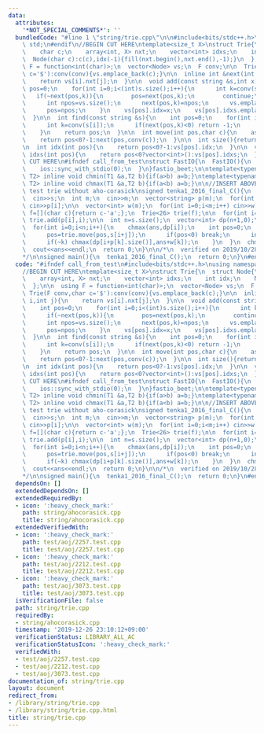 ```yaml
---
data:
  attributes:
    '*NOT_SPECIAL_COMMENTS*': ''
  bundledCode: "#line 1 \"string/trie.cpp\"\n\n#include<bits/stdc++.h>\nusing namespace\
    \ std;\n#endif\n//BEGIN CUT HERE\ntemplate<size_t X>\nstruct Trie{\n  struct Node{\n\
    \    char c;\n    array<int, X> nxt;\n    vector<int> idxs;\n    int idx;\n  \
    \  Node(char c):c(c),idx(-1){fill(nxt.begin(),nxt.end(),-1);}\n  };\n\n  using\
    \ F = function<int(char)>;\n  vector<Node> vs;\n  F conv;\n\n  Trie(F conv,char\
    \ c='$'):conv(conv){vs.emplace_back(c);}\n\n  inline int &next(int i,int j){\n\
    \    return vs[i].nxt[j];\n  }\n\n  void add(const string &s,int x){\n    int\
    \ pos=0;\n    for(int i=0;i<(int)s.size();i++){\n      int k=conv(s[i]);\n   \
    \   if(~next(pos,k)){\n        pos=next(pos,k);\n        continue;\n      }\n\
    \      int npos=vs.size();\n      next(pos,k)=npos;\n      vs.emplace_back(s[i]);\n\
    \      pos=npos;\n    }\n    vs[pos].idx=x;\n    vs[pos].idxs.emplace_back(x);\n\
    \  }\n\n  int find(const string &s){\n    int pos=0;\n    for(int i=0;i<(int)s.size();i++){\n\
    \      int k=conv(s[i]);\n      if(next(pos,k)<0) return -1;\n      pos=next(pos,k);\n\
    \    }\n    return pos;\n  }\n\n  int move(int pos,char c){\n    assert(pos<(int)vs.size());\n\
    \    return pos<0?-1:next(pos,conv(c));\n  }\n\n  int size(){return vs.size();}\n\
    \n  int idx(int pos){\n    return pos<0?-1:vs[pos].idx;\n  }\n\n  vector<int>\
    \ idxs(int pos){\n    return pos<0?vector<int>():vs[pos].idxs;\n  }\n\n};\n//END\
    \ CUT HERE\n#ifndef call_from_test\nstruct FastIO{\n  FastIO(){\n    cin.tie(0);\n\
    \    ios::sync_with_stdio(0);\n  }\n}fastio_beet;\n\ntemplate<typename T1,typename\
    \ T2> inline void chmin(T1 &a,T2 b){if(a>b) a=b;}\ntemplate<typename T1,typename\
    \ T2> inline void chmax(T1 &a,T2 b){if(a<b) a=b;}\n\n//INSERT ABOVE HERE\n\n//\
    \ test trie without aho-corasick\nsigned tenka1_2016_final_C(){\n  string s;\n\
    \  cin>>s;\n  int m;\n  cin>>m;\n  vector<string> p(m);\n  for(int i=0;i<m;i++)\
    \ cin>>p[i];\n\n  vector<int> w(m);\n  for(int i=0;i<m;i++) cin>>w[i];\n\n  Trie<26>::F\
    \ f=[](char c){return c-'a';};\n  Trie<26> trie(f);\n\n  for(int i=0;i<m;i++)\
    \ trie.add(p[i],i);\n\n  int n=s.size();\n  vector<int> dp(n+1,0);\n  int ans=0;\n\
    \  for(int i=0;i<n;i++){\n    chmax(ans,dp[i]);\n    int pos=0;\n    for(int j=0;j<222&&i+j<n;j++){\n\
    \      pos=trie.move(pos,s[i+j]);\n      if(pos<0) break;\n      int k=trie.idx(pos);\n\
    \      if(~k) chmax(dp[i+p[k].size()],ans+w[k]);\n    }\n  }\n  chmax(ans,dp[n]);\n\
    \  cout<<ans<<endl;\n  return 0;\n}\n\n/*\n  verified on 2019/10/28\n  https://atcoder.jp/contests/tenka1-2016-final/tasks/tenka1_2016_final_c\n\
    */\n\nsigned main(){\n  tenka1_2016_final_C();\n  return 0;\n}\n#endif\n"
  code: "#ifndef call_from_test\n#include<bits/stdc++.h>\nusing namespace std;\n#endif\n\
    //BEGIN CUT HERE\ntemplate<size_t X>\nstruct Trie{\n  struct Node{\n    char c;\n\
    \    array<int, X> nxt;\n    vector<int> idxs;\n    int idx;\n    Node(char c):c(c),idx(-1){fill(nxt.begin(),nxt.end(),-1);}\n\
    \  };\n\n  using F = function<int(char)>;\n  vector<Node> vs;\n  F conv;\n\n \
    \ Trie(F conv,char c='$'):conv(conv){vs.emplace_back(c);}\n\n  inline int &next(int\
    \ i,int j){\n    return vs[i].nxt[j];\n  }\n\n  void add(const string &s,int x){\n\
    \    int pos=0;\n    for(int i=0;i<(int)s.size();i++){\n      int k=conv(s[i]);\n\
    \      if(~next(pos,k)){\n        pos=next(pos,k);\n        continue;\n      }\n\
    \      int npos=vs.size();\n      next(pos,k)=npos;\n      vs.emplace_back(s[i]);\n\
    \      pos=npos;\n    }\n    vs[pos].idx=x;\n    vs[pos].idxs.emplace_back(x);\n\
    \  }\n\n  int find(const string &s){\n    int pos=0;\n    for(int i=0;i<(int)s.size();i++){\n\
    \      int k=conv(s[i]);\n      if(next(pos,k)<0) return -1;\n      pos=next(pos,k);\n\
    \    }\n    return pos;\n  }\n\n  int move(int pos,char c){\n    assert(pos<(int)vs.size());\n\
    \    return pos<0?-1:next(pos,conv(c));\n  }\n\n  int size(){return vs.size();}\n\
    \n  int idx(int pos){\n    return pos<0?-1:vs[pos].idx;\n  }\n\n  vector<int>\
    \ idxs(int pos){\n    return pos<0?vector<int>():vs[pos].idxs;\n  }\n\n};\n//END\
    \ CUT HERE\n#ifndef call_from_test\nstruct FastIO{\n  FastIO(){\n    cin.tie(0);\n\
    \    ios::sync_with_stdio(0);\n  }\n}fastio_beet;\n\ntemplate<typename T1,typename\
    \ T2> inline void chmin(T1 &a,T2 b){if(a>b) a=b;}\ntemplate<typename T1,typename\
    \ T2> inline void chmax(T1 &a,T2 b){if(a<b) a=b;}\n\n//INSERT ABOVE HERE\n\n//\
    \ test trie without aho-corasick\nsigned tenka1_2016_final_C(){\n  string s;\n\
    \  cin>>s;\n  int m;\n  cin>>m;\n  vector<string> p(m);\n  for(int i=0;i<m;i++)\
    \ cin>>p[i];\n\n  vector<int> w(m);\n  for(int i=0;i<m;i++) cin>>w[i];\n\n  Trie<26>::F\
    \ f=[](char c){return c-'a';};\n  Trie<26> trie(f);\n\n  for(int i=0;i<m;i++)\
    \ trie.add(p[i],i);\n\n  int n=s.size();\n  vector<int> dp(n+1,0);\n  int ans=0;\n\
    \  for(int i=0;i<n;i++){\n    chmax(ans,dp[i]);\n    int pos=0;\n    for(int j=0;j<222&&i+j<n;j++){\n\
    \      pos=trie.move(pos,s[i+j]);\n      if(pos<0) break;\n      int k=trie.idx(pos);\n\
    \      if(~k) chmax(dp[i+p[k].size()],ans+w[k]);\n    }\n  }\n  chmax(ans,dp[n]);\n\
    \  cout<<ans<<endl;\n  return 0;\n}\n\n/*\n  verified on 2019/10/28\n  https://atcoder.jp/contests/tenka1-2016-final/tasks/tenka1_2016_final_c\n\
    */\n\nsigned main(){\n  tenka1_2016_final_C();\n  return 0;\n}\n#endif\n"
  dependsOn: []
  extendedDependsOn: []
  extendedRequiredBy:
  - icon: ':heavy_check_mark:'
    path: string/ahocorasick.cpp
    title: string/ahocorasick.cpp
  extendedVerifiedWith:
  - icon: ':heavy_check_mark:'
    path: test/aoj/2257.test.cpp
    title: test/aoj/2257.test.cpp
  - icon: ':heavy_check_mark:'
    path: test/aoj/2212.test.cpp
    title: test/aoj/2212.test.cpp
  - icon: ':heavy_check_mark:'
    path: test/aoj/3073.test.cpp
    title: test/aoj/3073.test.cpp
  isVerificationFile: false
  path: string/trie.cpp
  requiredBy:
  - string/ahocorasick.cpp
  timestamp: '2019-12-26 23:10:12+09:00'
  verificationStatus: LIBRARY_ALL_AC
  verificationStatusIcon: ':heavy_check_mark:'
  verifiedWith:
  - test/aoj/2257.test.cpp
  - test/aoj/2212.test.cpp
  - test/aoj/3073.test.cpp
documentation_of: string/trie.cpp
layout: document
redirect_from:
- /library/string/trie.cpp
- /library/string/trie.cpp.html
title: string/trie.cpp
---
```

